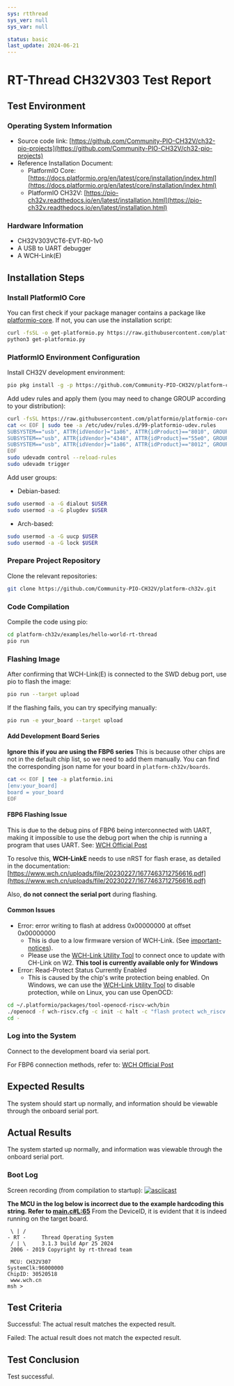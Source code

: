 ```yaml
---
sys: rtthread
sys_ver: null
sys_var: null

status: basic
last_update: 2024-06-21
---
```


# RT-Thread CH32V303 Test Report

## Test Environment

### Operating System Information

- Source code link: [https://github.com/Community-PIO-CH32V/ch32-pio-projects](https://github.com/Community-PIO-CH32V/ch32-pio-projects)
- Reference Installation Document:
    - PlatformIO Core: [https://docs.platformio.org/en/latest/core/installation/index.html](https://docs.platformio.org/en/latest/core/installation/index.html)
    - PlatformIO CH32V: [https://pio-ch32v.readthedocs.io/en/latest/installation.html](https://pio-ch32v.readthedocs.io/en/latest/installation.html)

### Hardware Information

- CH32V303VCT6-EVT-R0-1v0
- A USB to UART debugger
- A WCH-Link(E)

## Installation Steps

### Install PlatformIO Core

You can first check if your package manager contains a package like [platformio-core](https://archlinux.org/packages/?name=platformio-core). If not, you can use the installation script:

```bash
curl -fsSL -o get-platformio.py https://raw.githubusercontent.com/platformio/platformio-core-installer/master/get-platformio.py
python3 get-platformio.py
```

### PlatformIO Environment Configuration

Install CH32V development environment:
```bash
pio pkg install -g -p https://github.com/Community-PIO-CH32V/platform-ch32v.git
```

Add udev rules and apply them (you may need to change GROUP according to your distribution):
```bash
curl -fsSL https://raw.githubusercontent.com/platformio/platformio-core/develop/platformio/assets/system/99-platformio-udev.rules | sudo tee /etc/udev/rules.d/99-platformio-udev.rules
cat << EOF | sudo tee -a /etc/udev/rules.d/99-platformio-udev.rules
SUBSYSTEM=="usb", ATTR{idVendor}="1a86", ATTR{idProduct}=="8010", GROUP="plugdev"
SUBSYSTEM=="usb", ATTR{idVendor}="4348", ATTR{idProduct}=="55e0", GROUP="plugdev"
SUBSYSTEM=="usb", ATTR{idVendor}="1a86", ATTR{idProduct}=="8012", GROUP="plugdev"
EOF
sudo udevadm control --reload-rules
sudo udevadm trigger
```

Add user groups:
- Debian-based:
```bash
sudo usermod -a -G dialout $USER
sudo usermod -a -G plugdev $USER
```
- Arch-based:
```bash
sudo usermod -a -G uucp $USER
sudo usermod -a -G lock $USER
```

### Prepare Project Repository

Clone the relevant repositories:
```bash
git clone https://github.com/Community-PIO-CH32V/platform-ch32v.git
```

### Code Compilation

Compile the code using pio:
```bash
cd platform-ch32v/examples/hello-world-rt-thread
pio run
```

### Flashing Image

After confirming that WCH-Link(E) is connected to the SWD debug port, use pio to flash the image:
```bash
pio run --target upload
```

If the flashing fails, you can try specifying manually:
```bash
pio run -e your_board --target upload
```

#### Add Development Board Series

**Ignore this if you are using the FBP6 series**
This is because other chips are not in the default chip list, so we need to add them manually.
You can find the corresponding json name for your board in `platform-ch32v/boards`.
```bash
cat << EOF | tee -a platformio.ini
[env:your_board]
board = your_board
EOF
```

#### FBP6 Flashing Issue

This is due to the debug pins of FBP6 being interconnected with UART, making it impossible to use the debug port when the chip is running a program that uses UART. See: [WCH Official Post](https://www.wch.cn/bbs/thread-100647-1.html)

To resolve this, **WCH-LinkE** needs to use nRST for flash erase, as detailed in the documentation: [https://www.wch.cn/uploads/file/20230227/1677463712756616.pdf](https://www.wch.cn/uploads/file/20230227/1677463712756616.pdf)

Also, **do not connect the serial port** during flashing.

#### Common Issues

- Error: error writing to flash at address 0x00000000 at offset 0x00000000
    - This is due to a low firmware version of WCH-Link. (See [important-notices](https://github.com/Community-PIO-CH32V/platform-ch32v?tab=readme-ov-file#important-notices)).
    - Please use the [WCH-Link Utility Tool](https://www.wch.cn/downloads/WCH-LinkUtility_ZIP.html) to connect once to update with CH-Link on W2. **This tool is currently available only for Windows**
- Error: Read-Protect Status Currently Enabled
    - This is caused by the chip's write protection being enabled. On Windows, we can use the [WCH-Link Utility Tool](https://www.wch.cn/downloads/WCH-LinkUtility_ZIP.html) to disable protection, while on Linux, you can use OpenOCD:
```bash
cd ~/.platformio/packages/tool-openocd-riscv-wch/bin
./openocd -f wch-riscv.cfg -c init -c halt -c "flash protect wch_riscv 0 last  off " -c exit
cd -
```

### Log into the System

Connect to the development board via serial port.

For FBP6 connection methods, refer to: [WCH Official Post](https://www.wch.cn/bbs/thread-100647-1.html)

## Expected Results

The system should start up normally, and information should be viewable through the onboard serial port.

## Actual Results

The system started up normally, and information was viewable through the onboard serial port.

### Boot Log

Screen recording (from compilation to startup):
[![asciicast](https://asciinema.org/a/MZ09TawzAtPNQFFBq8nfh7nA6.svg)](https://asciinema.org/a/MZ09TawzAtPNQFFBq8nfh7nA6)

**The MCU in the log below is incorrect due to the example hardcoding this string. Refer to [main.c#L:65](https://github.com/Community-PIO-CH32V/platform-ch32v/blob/d9663011522ffa485b465a2dcdcebafa3970bcd1/examples/hello-world-rt-thread/src/main.c#L65)**
From the DeviceID, it is evident that it is indeed running on the target board.
```log
 \ | /
- RT -     Thread Operating System
 / | \     3.1.3 build Apr 25 2024
 2006 - 2019 Copyright by rt-thread team

 MCU: CH32V307
SystemClk:96000000
ChipID: 30520518
 www.wch.cn
msh >

```

## Test Criteria

Successful: The actual result matches the expected result.

Failed: The actual result does not match the expected result.

## Test Conclusion

Test successful.

